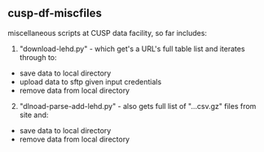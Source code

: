 ## cusp-df-miscfiles

miscellaneous scripts at CUSP data facility, so far includes:

1. "download-lehd.py" - which get's a URL's full table list and iterates through to:
  * save data to local directory
  * upload data to sftp given input credentials
  * remove data from local directory
2. "dlnoad-parse-add-lehd.py" - also gets full list of "...csv.gz" files from site and:
  * save data to local directory
  * remove data from local directory


